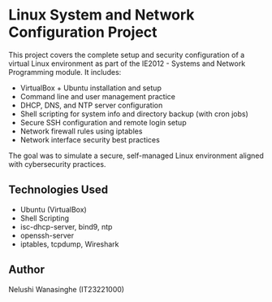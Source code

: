 # Linux System and Network Configuration Project

This project covers the complete setup and security configuration of a virtual Linux environment as part of the IE2012 - Systems and Network Programming module. It includes:

- VirtualBox + Ubuntu installation and setup
- Command line and user management practice
- DHCP, DNS, and NTP server configuration
- Shell scripting for system info and directory backup (with cron jobs)
- Secure SSH configuration and remote login setup
- Network firewall rules using iptables
- Network interface security best practices

The goal was to simulate a secure, self-managed Linux environment aligned with cybersecurity practices.

## Technologies Used
- Ubuntu (VirtualBox)
- Shell Scripting
- isc-dhcp-server, bind9, ntp
- openssh-server
- iptables, tcpdump, Wireshark

## Author
Nelushi Wanasinghe (IT23221000)

